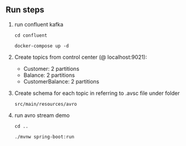 ## Run steps

1. run confluent kafka

   `cd confluent`

   `docker-compose up -d`

2. Create topics from control center (@ localhost:9021):
    - Customer: 2 partitions
    - Balance: 2 partitions
    - CustomerBalance: 2 partitions
3. Create schema for each topic in referring to .avsc file under folder

   `src/main/resources/avro`
4. run avro stream demo

   `cd ..`

   `./mvnw spring-boot:run`

